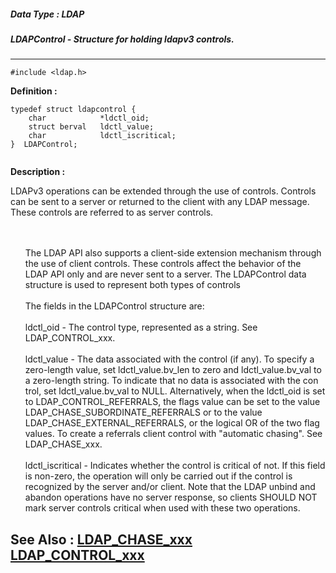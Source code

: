 ##### Data Type : LDAP
##### LDAPControl - Structure for holding ldapv3 controls.
---
```
#include <ldap.h>
```

**Definition :**
```
typedef struct ldapcontrol {
	char            *ldctl_oid;
	struct berval   ldctl_value;
	char            ldctl_iscritical;
}  LDAPControl;


```

**Description :**

LDAPv3 operations can be extended through the use of controls.  Controls can be sent to a server or returned to the client with any LDAP message. These controls are referred to as server controls.
<ul><br>
<br>
The LDAP API also supports a client-side extension mechanism through the use of client controls. These controls affect the behavior of the LDAP API only and are never sent to a server.  The LDAPControl data structure is used to represent both types of controls<br>
<br>
The fields in the LDAPControl structure are:<br>
<br>
ldctl_oid		- The control type, represented as a string.  See LDAP_CONTROL_xxx.<br>
<br>
ldctl_value		- The data associated with the control (if any).  To  specify a zero-length value, set ldctl_value.bv_len to zero and ldctl_value.bv_val to a zero-length string.  To indicate that no data is associated with the con trol, set ldctl_value.bv_val to NULL.  Alternatively, when the ldctl_oid is set to LDAP_CONTROL_REFERRALS, the flags value can be set to the value LDAP_CHASE_SUBORDINATE_REFERRALS or to the value LDAP_CHASE_EXTERNAL_REFERRALS, or the logical OR of the two flag values.  To create a referrals client control with &quot;automatic chasing&quot;.  See LDAP_CHASE_xxx.<br>
<br>
ldctl_iscritical	- Indicates whether the control is critical of not. If this field is non-zero, the operation will only be carried out if the control is recognized by the server and/or client.  Note that the LDAP unbind and abandon operations have no server response, so clients SHOULD NOT mark server controls critical when used with these two operations.<br>
</ul>



**See Also :**
[LDAP_CHASE_xxx](/domino-c-api-docs/reference/Symb/LDAP_CHASE_xxx)
[LDAP_CONTROL_xxx](/domino-c-api-docs/reference/Symb/LDAP_CONTROL_xxx)
---
